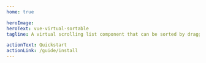 ```yaml
---
home: true

heroImage: 
heroText: vue-virtual-sortable
tagline: A virtual scrolling list component that can be sorted by dragging

actionText: Quickstart
actionLink: /guide/install
---
```

